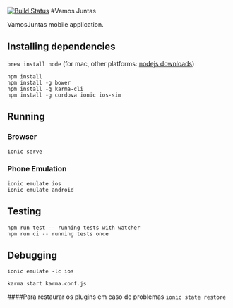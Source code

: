 [![Build Status](https://snap-ci.com/VamosJuntas/vamosjuntas/branch/master/build_image)](https://snap-ci.com/VamosJuntas/vamosjuntas/branch/master)
#Vamos Juntas

VamosJuntas mobile application.

## Installing dependencies

`brew install node` (for mac, other platforms: [nodejs downloads](https://nodejs.org/en/download/))

```
npm install
npm install -g bower
npm install -g karma-cli
npm install -g cordova ionic ios-sim
```

## Running

### Browser

```
ionic serve
```
### Phone Emulation

```
ionic emulate ios
ionic emulate android
```

## Testing

```
npm run test -- running tests with watcher
npm run ci -- running tests once
```

## Debugging

```
ionic emulate -lc ios
```
`karma start karma.conf.js`

####Para restaurar os plugins em caso de problemas
`ionic state restore`

